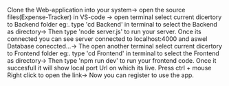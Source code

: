 Clone the Web-application into your system->
open the source files(Expense-Tracker) in VS-code ->
open terminal select current dicertory to Backend folder eg:. type 'cd Backend' in terminal to select the Backend as directory->
Then type 'node server.js' to run your server. Once its connected you can see server connected to localhost:4000 and aswel Database coneccted...->
The open another terminal select current dicertory to Frontend folder eg:. type 'cd Frontend' in terminal to select the Frontend as directory->
Then type 'npm run dev' to run your frontend code. Once it succesfull it will show local port Url on which its live. Press ctrl + mouse Right click to open the link->
Now you can register to use the app. 
